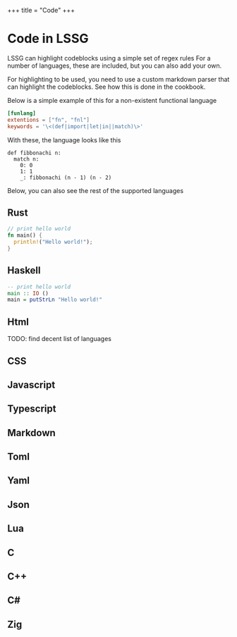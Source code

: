 +++
title = "Code"
+++

# Code in LSSG
LSSG can highlight codeblocks using a simple set of regex rules
For a number of languages, these are included, but you can also add your own.

For highlighting to be used, you need to use a custom markdown parser that can highlight the codeblocks.
See how this is done in the cookbook.

Below is a simple example of this for a non-existent functional language

```toml
[funlang]
extentions = ["fn", "fnl"]
keywords = '\<(def|import|let|in||match)\>'
```

With these, the language looks like this

```funlang
def fibbonachi n:
  match n:
    0: 0
    1: 1
    _: fibbonachi (n - 1) (n - 2) 
```

Below, you can also see the rest of the supported languages

## Rust
```rust
// print hello world
fn main() {
  println!("Hello world!");
}
```

## Haskell
```haskell
-- print hello world
main :: IO ()
main = putStrLn "Hello world!"
```

## Html
TODO: find decent list of languages

## CSS

## Javascript

## Typescript

## Markdown

## Toml

## Yaml

## Json

## Lua

## C

## C++

## C#

## Zig
